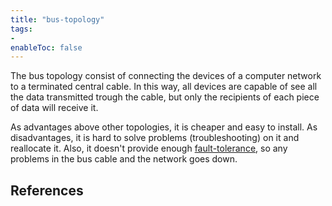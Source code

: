 ```yaml
---
title: "bus-topology"
tags:
- 
enableToc: false
---
```


The bus topology consist of connecting the devices of a computer network to a terminated central cable. In this way, all devices are capable of see all the data transmitted trough the cable, but only the recipients of each piece of data will receive it.

As advantages above other topologies, it is cheaper and easy to install. As disadvantages, it is hard to solve problems (troubleshooting) on it and reallocate it. Also, it doesn't provide enough [fault-tolerance](notes/fault-tolerance.md), so any problems in the bus cable and the network goes down.

## References

